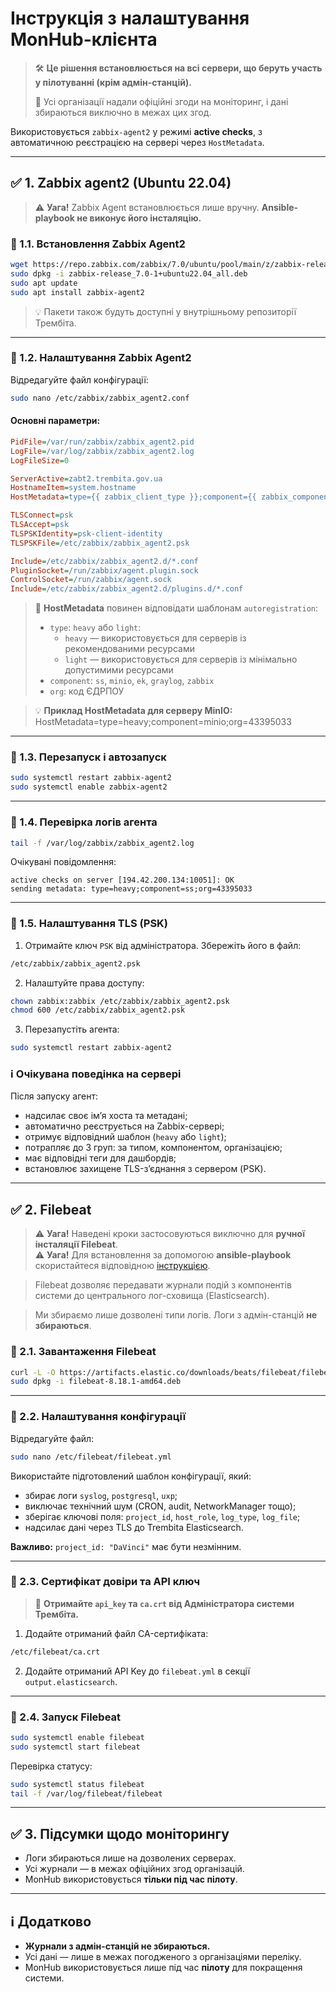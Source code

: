 # Інструкція з налаштування MonHub-клієнта

> 🛠️ **Це рішення встановлюється на всі сервери, що беруть участь у пілотуванні (крім адмін-станцій).**
>
> 📄 Усі організації надали офіційні згоди на моніторинг, і дані збираються виключно в межах цих згод.

Використовується `zabbix-agent2` у режимі **active checks**, з автоматичною реєстрацією на сервері через `HostMetadata`.

---
<span id="zabbix-agent"></span>

## ✅ 1. Zabbix agent2 (Ubuntu 22.04)

> ⚠️ **Уага!** Zabbix Agent встановлюється лише вручну. **Ansible-playbook не виконує його інсталяцію.**

### 🔹 1.1. Встановлення Zabbix Agent2

```bash
wget https://repo.zabbix.com/zabbix/7.0/ubuntu/pool/main/z/zabbix-release/zabbix-release_7.0-1+ubuntu22.04_all.deb
sudo dpkg -i zabbix-release_7.0-1+ubuntu22.04_all.deb
sudo apt update
sudo apt install zabbix-agent2
```

> 💡 Пакети також будуть доступні у внутрішньому репозиторії Трембіта.

---

### 🔹 1.2. Налаштування Zabbix Agent2

Відредагуйте файл конфігурації:

```bash
sudo nano /etc/zabbix/zabbix_agent2.conf
```

#### Основні параметри:

```ini
PidFile=/var/run/zabbix/zabbix_agent2.pid
LogFile=/var/log/zabbix/zabbix_agent2.log
LogFileSize=0

ServerActive=zabt2.trembita.gov.ua
HostnameItem=system.hostname
HostMetadata=type={{ zabbix_client_type }};component={{ zabbix_component }};org={{ zabbix_org }}

TLSConnect=psk
TLSAccept=psk
TLSPSKIdentity=psk-client-identity
TLSPSKFile=/etc/zabbix/zabbix_agent2.psk

Include=/etc/zabbix/zabbix_agent2.d/*.conf
PluginSocket=/run/zabbix/agent.plugin.sock
ControlSocket=/run/zabbix/agent.sock
Include=/etc/zabbix/zabbix_agent2.d/plugins.d/*.conf
```

> 📌 **HostMetadata** повинен відповідати шаблонам `autoregistration`:
> - `type`: `heavy` або `light`:  
>    - `heavy` — використовується для серверів із рекомендованими ресурсами
>    - `light` — використовується для серверів із мінімально допустимими ресурсами
> - `component`: `ss`, `minio`, `ek`, `graylog`, `zabbix`  
> - `org`: код ЄДРПОУ


> 💡 **Приклад HostMetadata для серверу MinIO:** <br>
> HostMetadata=type=heavy;component=minio;org=43395033

---

### 🔹 1.3. Перезапуск і автозапуск

```bash
sudo systemctl restart zabbix-agent2
sudo systemctl enable zabbix-agent2
```
---

### 🔹 1.4. Перевірка логів агента

```bash
tail -f /var/log/zabbix/zabbix_agent2.log
```

Очікувані повідомлення:

```
active checks on server [194.42.200.134:10051]: OK
sending metadata: type=heavy;component=ss;org=43395033
```

---

### 🔹 1.5. Налаштування TLS (PSK)

1. Отримайте ключ `PSK` від адміністратора. Збережіть його в файл:

```bash
/etc/zabbix/zabbix_agent2.psk
```

2. Налаштуйте права доступу:

```bash
chown zabbix:zabbix /etc/zabbix/zabbix_agent2.psk
chmod 600 /etc/zabbix/zabbix_agent2.psk
```

3. Перезапустіть агента:

```bash
sudo systemctl restart zabbix-agent2
```

### ℹ️ Очікувана поведінка на сервері

Після запуску агент:

- надсилає своє ім’я хоста та метадані;
- автоматично реєструється на Zabbix-сервері;
- отримує відповідний шаблон (`heavy` або `light`);
- потрапляє до 3 груп: за типом, компонентом, організацією;
- має відповідні теги для дашбордів;
- встановлює захищене TLS-з’єднання з сервером (PSK).

---

## ✅ 2. Filebeat

> ⚠️ **Уага!** Наведені кроки застосовуються виключно для **ручної інсталяції Filebeat**. <br>
> ⚠️ **Уага!** Для встановлення за допомогою **ansible-playbook** скористайтеся відповідною [інструкцією](../scripted-installation-ansible/01-ansible.md).


> Filebeat дозволяє передавати журнали подій з компонентів системи до центрального лог-сховища (Elasticsearch).  

> Ми збираємо лише дозволені типи логів. Логи з адмін-станцій **не збираються**.

### 🔹 2.1. Завантаження Filebeat

```bash
curl -L -O https://artifacts.elastic.co/downloads/beats/filebeat/filebeat-8.18.1-amd64.deb
sudo dpkg -i filebeat-8.18.1-amd64.deb
```

---

### 🔹 2.2. Налаштування конфігурації

Відредагуйте файл:

```bash
sudo nano /etc/filebeat/filebeat.yml
```

Використайте підготовлений шаблон конфігурації, який:
- збирає логи `syslog`, `postgresql`, `uxp`;
- виключає технічний шум (CRON, audit, NetworkManager тощо);
- зберігає ключові поля: `project_id`, `host_role`, `log_type`, `log_file`;
- надсилає дані через TLS до Trembita Elasticsearch.

**Важливо:** `project_id: "DaVinci"` має бути незмінним.

---

### 🔹 2.3. Сертифікат довіри та API ключ


> 🔑 **Отримайте `api_key` та `ca.crt` від Адміністратора системи Трембіта.**


1. Додайте отриманий файл CA-сертифіката:

```bash
/etc/filebeat/ca.crt
```

2. Додайте отриманий API Key до `filebeat.yml` в секції `output.elasticsearch`.

---

### 🔹 2.4. Запуск Filebeat

```bash
sudo systemctl enable filebeat
sudo systemctl start filebeat
```

Перевірка статусу:

```bash
sudo systemctl status filebeat
tail -f /var/log/filebeat/filebeat
```

---

## ✅ 3. Підсумки щодо моніторингу

- Логи збираються лише на дозволених серверах.
- Усі журнали — в межах офіційних згод організацій.
- MonHub використовується **тільки під час пілоту**.

---

## ℹ️ Додатково

- **Журнали з адмін-станцій не збираються.**
- Усі дані — лише в межах погодженого з організаціями переліку.
- MonHub використовується лише під час **пілоту** для покращення системи.
